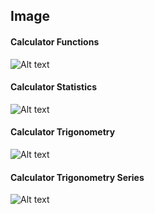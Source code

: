 ## Image

#### Calculator Functions

![Alt text](https://nequeo-public.s3.ap-southeast-2.amazonaws.com/media/wolfram-calculator-functions.png "Calculator Functions")


#### Calculator Statistics

![Alt text](https://nequeo-public.s3.ap-southeast-2.amazonaws.com/media/wolfram-calculator-statistics.png "Calculator Statistics")


#### Calculator Trigonometry

![Alt text](https://nequeo-public.s3.ap-southeast-2.amazonaws.com/media/wolfram-calculator-trigonometry.png "Calculator Trigonometry")

#### Calculator Trigonometry Series

![Alt text](https://nequeo-public.s3.ap-southeast-2.amazonaws.com/media/wolfram-calculator-trigonometry-series.png "Calculator Trigonometry Series")
